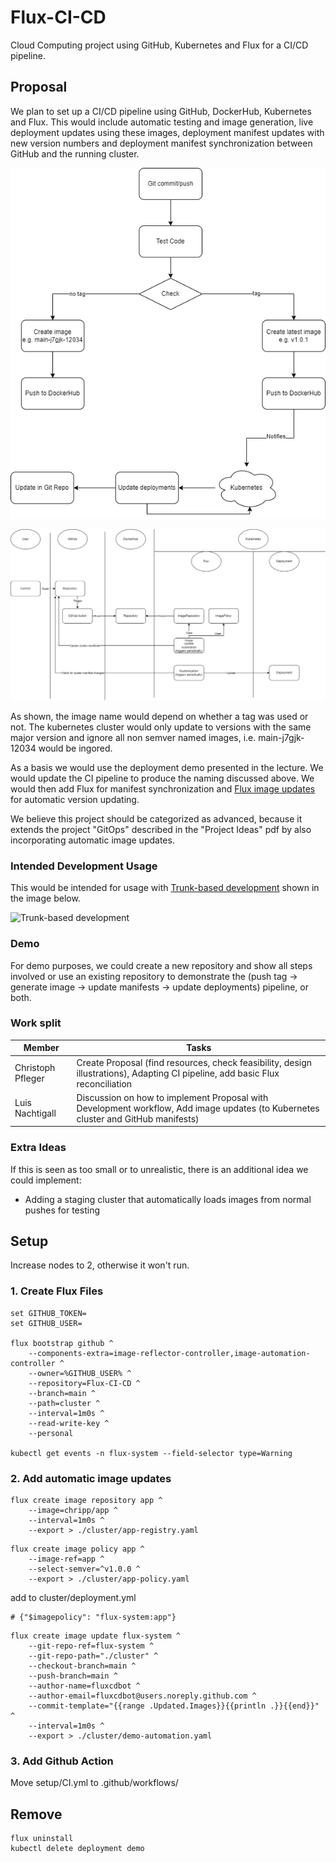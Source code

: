 # Flux-CI-CD
Cloud Computing project using GitHub, Kubernetes and Flux for a CI/CD pipeline.

## Proposal

We plan to set up a CI/CD pipeline using GitHub, DockerHub, Kubernetes and Flux. This would include automatic testing and image generation, live deployment updates using these images, deployment manifest updates with new version numbers and deployment manifest synchronization between GitHub and the running cluster.

![Flow Diagram](assets/project_diagram-1.png)

![Actor Diagram](assets/project_diagram-2.png)

As shown, the image name would depend on whether a tag was used or not. The kubernetes cluster would only update to versions with the same major version and ignore all non semver named images, i.e. main-j7gjk-12034 would be ingored.

As a basis we would use the deployment demo presented in the lecture. We would update the CI pipeline to produce the naming discussed above. We would then add Flux for manifest synchronization and [Flux image updates](https://fluxcd.io/flux/guides/image-update/) for automatic version updating.

We believe this project should be categorized as advanced, because it extends the project "GitOps" described in the "Project Ideas" pdf by also incorporating automatic image updates.

### Intended Development Usage

This would be intended for usage with [Trunk-based development](https://cloud.google.com/architecture/devops/devops-tech-trunk-based-development) shown in the image below.

![Trunk-based development](https://cloud.google.com/static/architecture/devops/images/devops-tech-trunk-based-development-typical-trunk-timeline.svg)

### Demo

For demo purposes, we could create a new repository and show all steps involved or use an existing repository to demonstrate the (push tag -> generate image -> update manifests -> update deployments) pipeline, or both.

### Work split

| Member      | Tasks |
| ----------- | ----------- |
| Christoph Pfleger | Create Proposal (find resources, check feasibility, design illustrations), Adapting CI pipeline, add basic Flux reconciliation |
| Luis Nachtigall | Discussion on how to implement Proposal with Development workflow, Add image updates (to Kubernetes cluster and GitHub manifests) |

### Extra Ideas

If this is seen as too small or to unrealistic, there is an additional idea we could implement:
- Adding a staging cluster that automatically loads images from normal pushes for testing

## Setup

Increase nodes to 2, otherwise it won't run.

### 1. Create Flux Files

```
set GITHUB_TOKEN=
set GITHUB_USER=

flux bootstrap github ^
    --components-extra=image-reflector-controller,image-automation-controller ^
    --owner=%GITHUB_USER% ^
    --repository=Flux-CI-CD ^
    --branch=main ^
    --path=cluster ^
    --interval=1m0s ^
    --read-write-key ^
    --personal

kubectl get events -n flux-system --field-selector type=Warning
```

### 2. Add automatic image updates

```
flux create image repository app ^
    --image=chripp/app ^
    --interval=1m0s ^
    --export > ./cluster/app-registry.yaml
```


```
flux create image policy app ^
    --image-ref=app ^
    --select-semver=^v1.0.0 ^
    --export > ./cluster/app-policy.yaml
```

add to cluster/deployment.yml
```
# {"$imagepolicy": "flux-system:app"}
```

```
flux create image update flux-system ^
    --git-repo-ref=flux-system ^
    --git-repo-path="./cluster" ^
    --checkout-branch=main ^
    --push-branch=main ^
    --author-name=fluxcdbot ^
    --author-email=fluxcdbot@users.noreply.github.com ^
    --commit-template="{{range .Updated.Images}}{{println .}}{{end}}" ^
    --interval=1m0s ^
    --export > ./cluster/demo-automation.yaml
```

### 3. Add Github Action

Move setup/CI.yml to .github/workflows/


## Remove

```
flux uninstall
kubectl delete deployment demo
```
